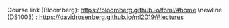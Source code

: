 Course link (Bloomberg): https://bloomberg.github.io/foml/#home \newline
             (DS1003)  : https://davidrosenberg.github.io/ml2019/#lectures
